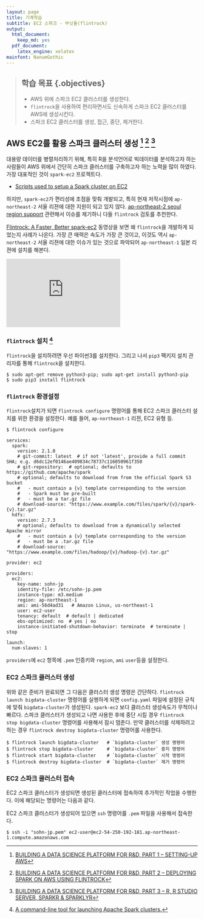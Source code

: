 ```yaml
---
layout: page
title: 기계학습
subtitle: EC2 스파크 - 부싯돌(flintrock)
output:
  html_document: 
    keep_md: yes
  pdf_document:
    latex_engine: xelatex
mainfont: NanumGothic
---
```



> ## 학습 목표 {.objectives}
>
> * AWS 위에 스파크 EC2 클러스터를 생성한다.
> * `flintrock`을 사용하여 편리하면서도 신속하게 스파크 EC2 클러스터를 AWS에 생성시킨다.
> * 스파크 EC2 클러스터를 생성, 접근, 중단, 제거한다.



## AWS EC2를 활용 스파크 클러스터 생성 [^aws-reference-01] [^aws-reference-02] [^aws-reference-03]


[^aws-reference-01]: [BUILDING A DATA SCIENCE PLATFORM FOR R&D, PART 1 – SETTING-UP AWS](https://alexioannides.com/2016/08/16/building-a-data-science-platform-for-rd-part-1-setting-up-aws/)
[^aws-reference-02]: [BUILDING A DATA SCIENCE PLATFORM FOR R&D, PART 2 – DEPLOYING SPARK ON AWS USING FLINTROCK](https://alexioannides.com/2016/08/18/building-a-data-science-platform-for-rd-part-2-deploying-spark-on-aws-using-flintrock/)
[^aws-reference-03]: [BUILDING A DATA SCIENCE PLATFORM FOR R&D, PART 3 – R, R STUDIO SERVER, SPARKR & SPARKLYR](https://alexioannides.com/2016/08/22/building-a-data-science-platform-for-rd-part-3-r-r-studio-server-sparkr-sparklyr/)

대용량 데이터를 병렬처리하기 위해, 특히 R을 분석언어로 빅데이터를 분석하고자 하는 사람들이 AWS 위에서 간단히 스파크 클러스터를 구축하고자 하는 노력을 많이 하였다.
가장 대표적인 것이 `spark-ec2` 프로젝트다.

- [Scripts used to setup a Spark cluster on EC2](https://github.com/amplab/spark-ec2)

하지만, `spark-ec2`가 편리성에 초점을 맞춰 개발되고, 특히 현재 저작시점에 `ap-northeast-2` 서울 리젼에 대한 지원이 되고 있지 않다.
[ap-northeast-2 seoul region support](https://github.com/amplab/spark-ec2/issues/94) 관련해서 이슈를 제기하니 다들 `flintrock` 검토를 추천한다.

[Flintrock: A Faster, Better spark-ec2](https://www.youtube.com/watch?v=3aeIpOGrJOA&t=1104s) 동영상을 보면 왜 `flintrock`을 개발하게 되었는지 사례가 나온다.
가장 큰 매력은 속도가 가장 큰 것이고, 이것도 역시 `ap-northeast-2` 서울 리젼에 대한 이슈가 있는 것으로 파악되어 `ap-northeast-1` 일본 리젼에 설치를 해본다.

<iframe width="300" height="180" src="https://www.youtube.com/embed/3aeIpOGrJOA" frameborder="0" allowfullscreen></iframe>

### `flintrock` 설치 [^ec2-flintrock]

[^ec2-flintrock]: [A command-line tool for launching Apache Spark clusters.](https://github.com/nchammas/flintrock)

`flintrock`을 설치하려면 우선 파이썬3를 설치한다. 그리고 나서 `pip3` 팩키지 설치 관리자를 통해 `flintrock`을 설치한다.


~~~{.r}
$ sudo apt-get remove python3-pip; sudo apt-get install python3-pip
$ sudo pip3 install flintrock
~~~

### `flintrock` 환경설정

`flintrock`설치가 되면 `flintrock configure` 명령어를 통해 EC2 스파크 클러스터 설치를 위한 환경을 설정한다.
예를 들어, `ap-northeast-1` 리젼, EC2 유형 등.


~~~{.r}
$ flintrock configure

services:
  spark:
    version: 2.1.0
    # git-commit: latest  # if not 'latest', provide a full commit SHA; e.g. d6dc12ef0146ae409834c78737c116050961f350
    # git-repository:  # optional; defaults to https://github.com/apache/spark
    # optional; defaults to download from from the official Spark S3 bucket
    #   - must contain a {v} template corresponding to the version
    #   - Spark must be pre-built
    #   - must be a tar.gz file
    # download-source: "https://www.example.com/files/spark/{v}/spark-{v}.tar.gz"
  hdfs:
    version: 2.7.3
    # optional; defaults to download from a dynamically selected Apache mirror
    #   - must contain a {v} template corresponding to the version
    #   - must be a .tar.gz file
    # download-source: "https://www.example.com/files/hadoop/{v}/hadoop-{v}.tar.gz"

provider: ec2

providers:
  ec2:
    key-name: sohn-jp
    identity-file: /etc/sohn-jp.pem
    instance-type: m3.medium
    region: ap-northeast-1
    ami: ami-56d4ad31   # Amazon Linux, us-northeast-1
    user: ec2-user
    tenancy: default  # default | dedicated
    ebs-optimized: no  # yes | no
    instance-initiated-shutdown-behavior: terminate  # terminate | stop

launch:
  num-slaves: 1
~~~

`providers`에 `ec2` 항목에 `.pem` 인증키와 `region`, `ami` `user`등을 설정한다.


### EC2 스파크 클러스터 생성 

위와 같은 준비가 완료되면 그 다음은 클러스터 생성 명령은 간단하다. 
`flintrock launch bigdata-cluster` 명령어를 실행하게 되면 `config.yaml` 파일에 설정된 규칙에 맞춰 `bigdata-cluster`가 생성된다.
`spark-ec2` 보다 클러스터 생성속도가 무척이나 빠르다.
스파크 클러스터가 생성되고 나면 사용한 후에 중단 시킬 경우 `flintrock stop bigdata-cluster` 명령어를 사용해서 잠시 멈춘다.
만약 클러스터를 삭제하려고 하는 경우 `flintrock destroy bigdata-cluster` 명령어를 사용한다.


~~~{.r}
$ flintrock launch bigdata-cluster   # `bigdata-cluster` 생성 명령어
$ flintrock stop bigdata-cluster     # `bigdata-cluster` 중지 명령어
$ flintrock start bigdata-cluster    # `bigdata-cluster` 시작 명령어
$ flintrock destroy bigdata-cluster  # `bigdata-cluster` 제거 명령어
~~~


### EC2 스파크 클러스터 접속

EC2 스파크 클러스터가 생성되면 생성된 클러스터에 접속하여 추가적인 작업을 수행한다. 이에 해당되는 명령어는 다음과 같다.

EC2 스파크 클러스터가 생성되어 있으면 `ssh` 명령어를 `.pem` 파일을 사용해서 접속한다.


~~~{.r}
$ ssh -i "sohn-jp.pem" ec2-user@ec2-54-250-192-181.ap-northeast-1.compute.amazonaws.com
~~~


